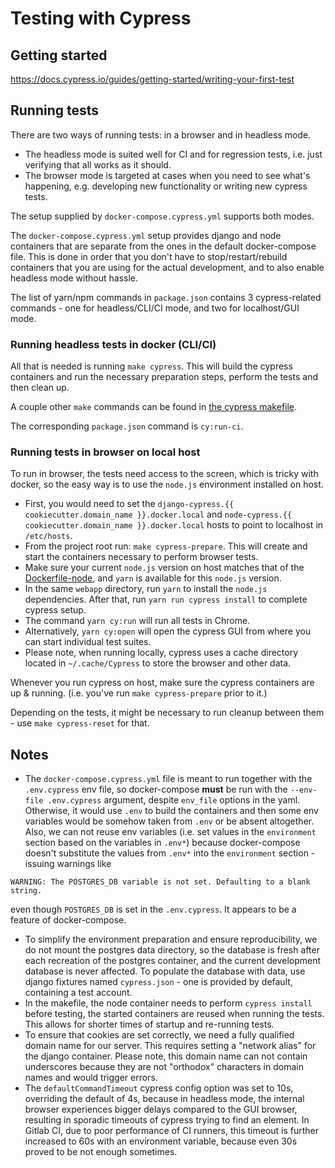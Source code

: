 # Testing with Cypress

## Getting started 

https://docs.cypress.io/guides/getting-started/writing-your-first-test

## Running tests

There are two ways of running tests: in a browser and in headless mode.

* The headless mode is suited well for CI and for regression tests, i.e. 
  just verifying that all works as it should. 
* The browser mode is targeted at cases when you need to see what's happening, e.g. developing
  new functionality or writing new cypress tests.

The setup supplied by `docker-compose.cypress.yml` supports both modes.

The `docker-compose.cypress.yml` setup provides django and node containers that are separate from the ones 
in the default docker-compose file. This is done in order that you don't have to stop/restart/rebuild containers
that you are using for the actual development, and to also enable headless mode without hassle.

The list of yarn/npm commands in `package.json` contains 3 cypress-related commands - one for headless/CLI/CI mode,
and two for localhost/GUI mode.

### Running headless tests in docker (CLI/CI)

All that is needed is running `make cypress`. This will build the cypress containers and run the necessary
preparation steps, perform the tests and then clean up.

A couple other `make` commands can be found in [the cypress makefile](../Makefile-cypress).

The corresponding `package.json` command is `cy:run-ci`.

### Running tests in browser on local host

To run in browser, the tests need access to the screen, which is tricky with docker, so the easy way is 
to use the `node.js` environment installed on host.

* First, you would need to set the `django-cypress.{{ cookiecutter.domain_name }}.docker.local` 
  and `node-cypress.{{ cookiecutter.domain_name }}.docker.local` hosts to point to localhost in `/etc/hosts`.
* From the project root run: `make cypress-prepare`. This will create and start the containers necessary
  to perform browser tests.
* Make sure your current `node.js` version on host matches that of the [Dockerfile-node](../Dockerfile-node), 
  and `yarn` is available for this `node.js` version.
* In the same `webapp` directory, run `yarn` to install the `node.js` dependencies.
  After that, run `yarn run cypress install` to complete cypress setup.
* The command `yarn cy:run` will run all tests in Chrome.
* Alternatively, `yarn cy:open` will open the cypress GUI from where you can start individual test suites.
* Please note, when running locally, cypress uses a cache directory located in `~/.cache/Cypress` to store
  the browser and other data.

Whenever you run cypress on host, make sure the cypress containers are up & running. 
(i.e. you've run `make cypress-prepare` prior to it.)

Depending on the tests, it might be necessary to run cleanup between them - use `make cypress-reset` for that. 

## Notes

* The `docker-compose.cypress.yml` file is meant to run together with the `.env.cypress` env file, so docker-compose
  **must** be run with the `--env-file .env.cypress` argument, despite `env_file` options in the yaml. 
  Otherwise, it would use `.env` to build the containers
  and then some env variables would be somehow taken from `.env` or be absent altogether.
  Also, we can not reuse env variables (i.e. set values in the `environment` section based on the variables in `.env*`)
  because docker-compose doesn't substitute the values from `.env*` into the `environment` section - 
  issuing warnings like 
```
WARNING: The POSTGRES_DB variable is not set. Defaulting to a blank string.
```
  even though `POSTGRES_DB` is set in the `.env.cypress`.
  It appears to be a feature of docker-compose.   
* To simplify the environment preparation and ensure reproducibility,
  we do not mount the postgres data directory, so the database is fresh after each recreation of the postgres
  container, and the current development database is never affected. To populate the database with data, 
  use django fixtures named `cypress.json` - one is provided by default, containing a test account. 
* In the makefile, the node container needs to perform `cypress install` before testing,
  the started containers are reused when running the tests. This allows for shorter times of startup and re-running tests.
* To ensure that cookies are set correctly, we need a fully qualified domain name for our server.
  This requires setting a "network alias" for the django container. Please note, this domain name can not contain
  underscores because they are not "orthodox" characters in domain names and would trigger errors.
* The `defaultCommandTimeout` cypress config option was set to 10s, overriding the default of 4s, because in headless mode, 
  the internal browser experiences bigger delays compared to the GUI browser, resulting 
  in sporadic timeouts of cypress trying to find an element. In Gitlab CI, due to poor performance of CI runners, 
  this timeout is further increased to 60s with an environment variable, because even 30s
  proved to be not enough sometimes.

